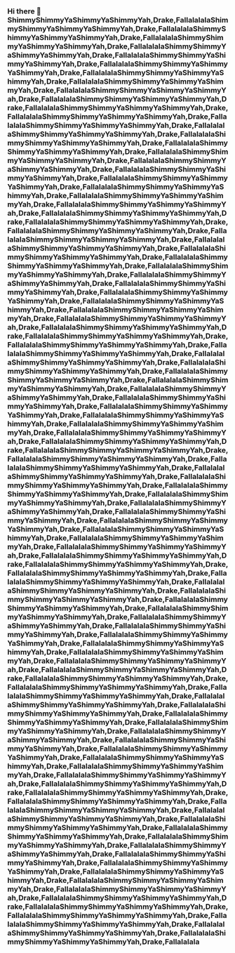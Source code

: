 ### Hi there 👋 ShimmyShimmyYaShimmyYaShimmyYah,Drake,FallalalalaShimmyShimmyYaShimmyYaShimmyYah,Drake,FallalalalaShimmyShimmyYaShimmyYaShimmyYah,Drake,FallalalalaShimmyShimmyYaShimmyYaShimmyYah,Drake,FallalalalaShimmyShimmyYaShimmyYaShimmyYah,Drake,FallalalalaShimmyShimmyYaShimmyYaShimmyYah,Drake,FallalalalaShimmyShimmyYaShimmyYaShimmyYah,Drake,FallalalalaShimmyShimmyYaShimmyYaShimmyYah,Drake,FallalalalaShimmyShimmyYaShimmyYaShimmyYah,Drake,FallalalalaShimmyShimmyYaShimmyYaShimmyYah,Drake,FallalalalaShimmyShimmyYaShimmyYaShimmyYah,Drake,FallalalalaShimmyShimmyYaShimmyYaShimmyYah,Drake,FallalalalaShimmyShimmyYaShimmyYaShimmyYah,Drake,FallalalalaShimmyShimmyYaShimmyYaShimmyYah,Drake,FallalalalaShimmyShimmyYaShimmyYaShimmyYah,Drake,FallalalalaShimmyShimmyYaShimmyYaShimmyYah,Drake,FallalalalaShimmyShimmyYaShimmyYaShimmyYah,Drake,FallalalalaShimmyShimmyYaShimmyYaShimmyYah,Drake,FallalalalaShimmyShimmyYaShimmyYaShimmyYah,Drake,FallalalalaShimmyShimmyYaShimmyYaShimmyYah,Drake,FallalalalaShimmyShimmyYaShimmyYaShimmyYah,Drake,FallalalalaShimmyShimmyYaShimmyYaShimmyYah,Drake,FallalalalaShimmyShimmyYaShimmyYaShimmyYah,Drake,FallalalalaShimmyShimmyYaShimmyYaShimmyYah,Drake,FallalalalaShimmyShimmyYaShimmyYaShimmyYah,Drake,FallalalalaShimmyShimmyYaShimmyYaShimmyYah,Drake,FallalalalaShimmyShimmyYaShimmyYaShimmyYah,Drake,FallalalalaShimmyShimmyYaShimmyYaShimmyYah,Drake,FallalalalaShimmyShimmyYaShimmyYaShimmyYah,Drake,FallalalalaShimmyShimmyYaShimmyYaShimmyYah,Drake,FallalalalaShimmyShimmyYaShimmyYaShimmyYah,Drake,FallalalalaShimmyShimmyYaShimmyYaShimmyYah,Drake,FallalalalaShimmyShimmyYaShimmyYaShimmyYah,Drake,FallalalalaShimmyShimmyYaShimmyYaShimmyYah,Drake,FallalalalaShimmyShimmyYaShimmyYaShimmyYah,Drake,FallalalalaShimmyShimmyYaShimmyYaShimmyYah,Drake,FallalalalaShimmyShimmyYaShimmyYaShimmyYah,Drake,FallalalalaShimmyShimmyYaShimmyYaShimmyYah,Drake,FallalalalaShimmyShimmyYaShimmyYaShimmyYah,Drake,FallalalalaShimmyShimmyYaShimmyYaShimmyYah,Drake,FallalalalaShimmyShimmyYaShimmyYaShimmyYah,Drake,FallalalalaShimmyShimmyYaShimmyYaShimmyYah,Drake,FallalalalaShimmyShimmyYaShimmyYaShimmyYah,Drake,FallalalalaShimmyShimmyYaShimmyYaShimmyYah,Drake,FallalalalaShimmyShimmyYaShimmyYaShimmyYah,Drake,FallalalalaShimmyShimmyYaShimmyYaShimmyYah,Drake,FallalalalaShimmyShimmyYaShimmyYaShimmyYah,Drake,FallalalalaShimmyShimmyYaShimmyYaShimmyYah,Drake,FallalalalaShimmyShimmyYaShimmyYaShimmyYah,Drake,FallalalalaShimmyShimmyYaShimmyYaShimmyYah,Drake,FallalalalaShimmyShimmyYaShimmyYaShimmyYah,Drake,FallalalalaShimmyShimmyYaShimmyYaShimmyYah,Drake,FallalalalaShimmyShimmyYaShimmyYaShimmyYah,Drake,FallalalalaShimmyShimmyYaShimmyYaShimmyYah,Drake,FallalalalaShimmyShimmyYaShimmyYaShimmyYah,Drake,FallalalalaShimmyShimmyYaShimmyYaShimmyYah,Drake,FallalalalaShimmyShimmyYaShimmyYaShimmyYah,Drake,FallalalalaShimmyShimmyYaShimmyYaShimmyYah,Drake,FallalalalaShimmyShimmyYaShimmyYaShimmyYah,Drake,FallalalalaShimmyShimmyYaShimmyYaShimmyYah,Drake,FallalalalaShimmyShimmyYaShimmyYaShimmyYah,Drake,FallalalalaShimmyShimmyYaShimmyYaShimmyYah,Drake,FallalalalaShimmyShimmyYaShimmyYaShimmyYah,Drake,FallalalalaShimmyShimmyYaShimmyYaShimmyYah,Drake,FallalalalaShimmyShimmyYaShimmyYaShimmyYah,Drake,FallalalalaShimmyShimmyYaShimmyYaShimmyYah,Drake,FallalalalaShimmyShimmyYaShimmyYaShimmyYah,Drake,FallalalalaShimmyShimmyYaShimmyYaShimmyYah,Drake,FallalalalaShimmyShimmyYaShimmyYaShimmyYah,Drake,FallalalalaShimmyShimmyYaShimmyYaShimmyYah,Drake,FallalalalaShimmyShimmyYaShimmyYaShimmyYah,Drake,FallalalalaShimmyShimmyYaShimmyYaShimmyYah,Drake,FallalalalaShimmyShimmyYaShimmyYaShimmyYah,Drake,FallalalalaShimmyShimmyYaShimmyYaShimmyYah,Drake,FallalalalaShimmyShimmyYaShimmyYaShimmyYah,Drake,FallalalalaShimmyShimmyYaShimmyYaShimmyYah,Drake,FallalalalaShimmyShimmyYaShimmyYaShimmyYah,Drake,FallalalalaShimmyShimmyYaShimmyYaShimmyYah,Drake,FallalalalaShimmyShimmyYaShimmyYaShimmyYah,Drake,FallalalalaShimmyShimmyYaShimmyYaShimmyYah,Drake,FallalalalaShimmyShimmyYaShimmyYaShimmyYah,Drake,FallalalalaShimmyShimmyYaShimmyYaShimmyYah,Drake,FallalalalaShimmyShimmyYaShimmyYaShimmyYah,Drake,FallalalalaShimmyShimmyYaShimmyYaShimmyYah,Drake,FallalalalaShimmyShimmyYaShimmyYaShimmyYah,Drake,FallalalalaShimmyShimmyYaShimmyYaShimmyYah,Drake,FallalalalaShimmyShimmyYaShimmyYaShimmyYah,Drake,FallalalalaShimmyShimmyYaShimmyYaShimmyYah,Drake,FallalalalaShimmyShimmyYaShimmyYaShimmyYah,Drake,FallalalalaShimmyShimmyYaShimmyYaShimmyYah,Drake,FallalalalaShimmyShimmyYaShimmyYaShimmyYah,Drake,FallalalalaShimmyShimmyYaShimmyYaShimmyYah,Drake,FallalalalaShimmyShimmyYaShimmyYaShimmyYah,Drake,FallalalalaShimmyShimmyYaShimmyYaShimmyYah,Drake,FallalalalaShimmyShimmyYaShimmyYaShimmyYah,Drake,FallalalalaShimmyShimmyYaShimmyYaShimmyYah,Drake,FallalalalaShimmyShimmyYaShimmyYaShimmyYah,Drake,FallalalalaShimmyShimmyYaShimmyYaShimmyYah,Drake,FallalalalaShimmyShimmyYaShimmyYaShimmyYah,Drake,FallalalalaShimmyShimmyYaShimmyYaShimmyYah,Drake,FallalalalaShimmyShimmyYaShimmyYaShimmyYah,Drake,FallalalalaShimmyShimmyYaShimmyYaShimmyYah,Drake,FallalalalaShimmyShimmyYaShimmyYaShimmyYah,Drake,FallalalalaShimmyShimmyYaShimmyYaShimmyYah,Drake,FallalalalaShimmyShimmyYaShimmyYaShimmyYah,Drake,FallalalalaShimmyShimmyYaShimmyYaShimmyYah,Drake,FallalalalaShimmyShimmyYaShimmyYaShimmyYah,Drake,FallalalalaShimmyShimmyYaShimmyYaShimmyYah,Drake,FallalalalaShimmyShimmyYaShimmyYaShimmyYah,Drake,FallalalalaShimmyShimmyYaShimmyYaShimmyYah,Drake,FallalalalaShimmyShimmyYaShimmyYaShimmyYah,Drake,FallalalalaShimmyShimmyYaShimmyYaShimmyYah,Drake,FallalalalaShimmyShimmyYaShimmyYaShimmyYah,Drake,FallalalalaShimmyShimmyYaShimmyYaShimmyYah,Drake,Fallalalala

<!--
**CoolWolfBoy/coolwolfboy** is a ✨ _special_ ✨ repository because its `README.md` (this file) appears on your GitHub profile.

Here are some ideas to get you started:

- 🔭 I’m currently working on ...
- 🌱 I’m currently learning ...
- 👯 I’m looking to collaborate on ...
- 🤔 I’m looking for help with ...
- 💬 Ask me about ...
- 📫 How to reach me: ...
- 😄 Pronouns: ...
- ⚡ Fun fact: ...
-->

